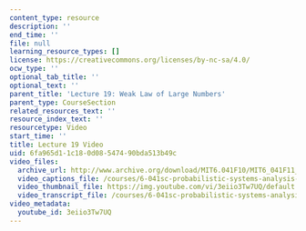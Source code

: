 ```yaml
---
content_type: resource
description: ''
end_time: ''
file: null
learning_resource_types: []
license: https://creativecommons.org/licenses/by-nc-sa/4.0/
ocw_type: ''
optional_tab_title: ''
optional_text: ''
parent_title: 'Lecture 19: Weak Law of Large Numbers'
parent_type: CourseSection
related_resources_text: ''
resource_index_text: ''
resourcetype: Video
start_time: ''
title: Lecture 19 Video
uid: 6fa965d1-1c18-0d08-5474-90bda513b49c
video_files:
  archive_url: http://www.archive.org/download/MIT6.041F10/MIT6_041F11_lec19_300k.mp4
  video_captions_file: /courses/6-041sc-probabilistic-systems-analysis-and-applied-probability-fall-2013/3eiio3Tw7UQ_captions.webvtt
  video_thumbnail_file: https://img.youtube.com/vi/3eiio3Tw7UQ/default.jpg
  video_transcript_file: /courses/6-041sc-probabilistic-systems-analysis-and-applied-probability-fall-2013/3eiio3Tw7UQ_transcript.pdf
video_metadata:
  youtube_id: 3eiio3Tw7UQ
---
```

